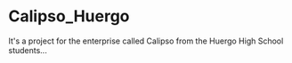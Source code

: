 # Calipso_Huergo
It's a project for the enterprise called Calipso from the Huergo High School students...
